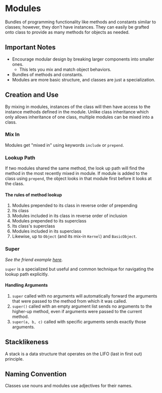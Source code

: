 # Modules

Bundles of programming functionality like methods and constants similar to classes;
however, they don't have instances.
They can easily be grafted onto class to provide as many methods for objects as needed.

## Important Notes

- Encourage modular design by breaking larger components into smaller ones.
  - This lets you mix and match object behaviors.
- Bundles of methods and constants.
- Modules are more basic structure, and classes are just a specialization.

## Creation and Use

By mixing in modules, instances of the class will then have access to the
instance methods defined in the module.
Unlike class inheritance which only allows inheritance of one class,
multiple modules can be mixed into a class.

### Mix In

Modules get "mixed in" using keywords `include` or `prepend`.

### Lookup Path

If two modules shared the same method,
the look up path will find the method in the most recently mixed in module.
If module is added to the class using `prepend`,
the object looks in that module first before it looks at the class.

#### The rules of method lookup

1. Modules prepended to its class in reverse order of prepending
2. Its class
3. Modules included in its class in reverse order of inclusion
4. Modules prepended to its superclass
5. Its class's superclass
6. Modules included in its superclass
7. Likewise, up to `Object` (and its mix-in `Kernel`) and `BasicObject`.

### Super

_See the friend example [here](/sample_code/chap_four/modules.rb)._

`super` is a specialized but useful and common technique
for navigating the lookup path explicitly.

#### Handling Arguments

1. `super` called with no arguments will automatically forward the arguments
that were passed to the method from which it was called.
2. `super()` called with an empty argument list sends no arguments to
the higher-up method, even if arguments were passed to the current method.
3. `super(a, b, c)` called with specific arguments sends exactly those arguments.

## Stacklikeness

A stack is a data structure that operates on the LIFO (last in first out) principle.

## Naming Convention

Classes use nouns and modules use adjectives for their names.
